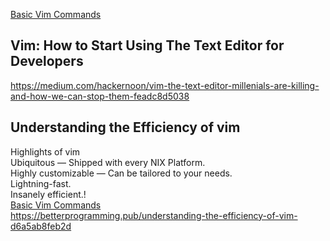 <a href="https://user-images.githubusercontent.com/79118602/120117672-4a24a680-c15c-11eb-9733-f606be07b559.png">Basic Vim Commands</a> <br>
## Vim: How to Start Using The Text Editor for Developers
https://medium.com/hackernoon/vim-the-text-editor-millenials-are-killing-and-how-we-can-stop-them-feadc8d5038
###

## Understanding the Efficiency of vim
Highlights of vim <br>
Ubiquitous — Shipped with every NIX Platform. <br>
Highly customizable — Can be tailored to your needs.<br>
Lightning-fast.<br>
Insanely efficient.!<br>
<a href="https://user-images.githubusercontent.com/79118602/120117672-4a24a680-c15c-11eb-9733-f606be07b559.png">Basic Vim Commands</a> <br>
https://betterprogramming.pub/understanding-the-efficiency-of-vim-d6a5ab8feb2d
###

